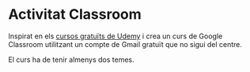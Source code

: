 # Activitat Classroom

Inspirat en els [cursos gratuïts de Udemy](https://www.udemy.com/es/courses/free/) i crea un curs de Google Classroom utilitzant un compte de Gmail gratuït que no sigui del centre.

El curs ha de tenir almenys dos temes.
